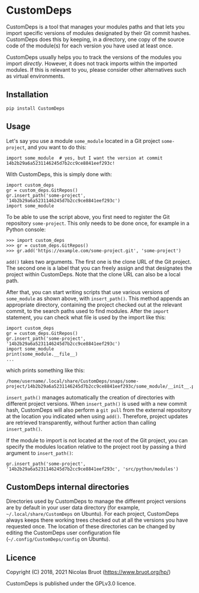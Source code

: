 # CustomDeps

CustomDeps is a tool that manages your modules paths and that lets you import specific versions of modules designated by their Git commit hashes. CustomDeps does this by keeping, in a directory, one copy of the source code of the module(s) for each version you have used at least once.

CustomDeps usually helps you to track the versions of the modules you import *directly*. However, it does not track imports within the imported modules. If this is relevant to you, please consider other alternatives such as virtual environments.


## Installation

```
pip install CustomDeps
```


## Usage

Let's say you use a module `some_module` located in a Git project `some-project`, and you want to do this:

```
import some_module  # yes, but I want the version at commit 14b2b29a6a5231146245d7b2cc9ce8841eef293c!
```

With CustomDeps, this is simply done with:

```
import custom_deps
gr = custom_deps.GitRepos()
gr.insert_path('some-project', '14b2b29a6a5231146245d7b2cc9ce8841eef293c')
import some_module
```

To be able to use the script above, you first need to register the Git repository `some-project`. This only needs to be done once, for example in a Python console:

```
>>> import custom_deps
>>> gr = custom_deps.GitRepos()
>>> gr.add('https://example.com/some-project.git', 'some-project')
```

`add()` takes two arguments. The first one is the clone URL of the Git project. The second one is a label that you can freely assign and that designates the project within CustomDeps. Note that the clone URL can also be a local path.

After that, you can start writing scripts that use various versions of `some_module` as shown above, with `insert_path()`. This method appends an appropriate directory, containing the project checked out at the relevant commit, to the search paths used to find modules. After the `import` statement, you can check what file is used by the import like this:

```
import custom_deps
gr = custom_deps.GitRepos()
gr.insert_path('some-project', '14b2b29a6a5231146245d7b2cc9ce8841eef293c')
import some_module
print(some_module.__file__)
...
```

which prints something like this:

```
/home/username/.local/share/CustomDeps/snaps/some-project/14b2b29a6a5231146245d7b2cc9ce8841eef293c/some_module/__init__.py
```

`insert_path()` manages automatically the creation of directories with different project versions. When `insert_path()` is used with a new commit hash, CustomDeps will also perform a `git pull` from the external repository at the location you indicated when using `add()`. Therefore, project updates are retrieved transparently, without further action than calling `insert_path()`.

If the module to import is not located at the root of the Git project, you can specify the modules location relative to the project root by passing a third argument to `insert_path()`:

```
gr.insert_path('some-project', '14b2b29a6a5231146245d7b2cc9ce8841eef293c', 'src/python/modules')
```


## CustomDeps internal directories

Directories used by CustomDeps to manage the different project versions are by default in your user data directory (for example, `~/.local/share/CustomDeps` on Ubuntu). For each project, CustomDeps always keeps there working trees checked out at all the versions you have requested once. The location of these directories can be changed by editing the CustomDeps user configuration file (`~/.config/CustomDeps/config` on Ubuntu).


## Licence

Copyright (C) 2018, 2021 Nicolas Bruot (https://www.bruot.org/hp/)

CustomDeps is published under the GPLv3.0 licence.
